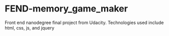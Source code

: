# FEND-memory_game_maker
Front end nanodegree final project from Udacity. Technologies used include html, css, js, and jquery
